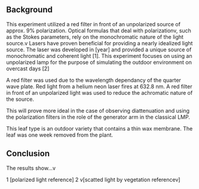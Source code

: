 ## Background
This experiment utilized a red filter in front of an unpolarized source of approx. 9% polarization.
Optical formulas that deal with polarizationv, such as the Stokes parameters, rely on the monochromatic nature of the light source.v
Lasers have proven beneficial for providing a nearly idealized light source.  The laser was developed in [year] and provided a unique source of monochromatic and coherent light [1].
This experiment focuses on using an unpolarized lamp for the purpose of simulating the outdoor environment on overcast days [2]

A red filter was used due to the wavelength dependancy of the quarter wave plate.  Red light from a helium neon laser fires at 632.8 nm.  A red filter in front of an unpolarized light was
used to reduce the achromatic nature of the source.

This will prove more ideal in the case of observing diattenuation and using the polarization filters in the role of the generator arm in the classical LMP.

This leaf type is an outdoor variety that contains a thin wax membrane.  The leaf was one week removed from the plant.

## Conclusion
The results show...v

1 [polarized light reference]
2 v[scatted light by vegetation referencev]
